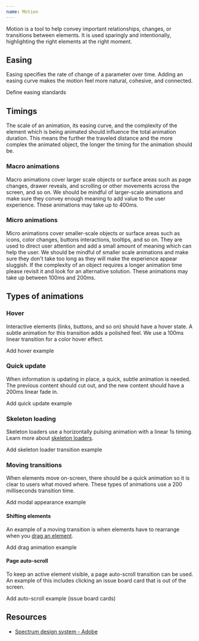 ```yaml
---
name: Motion
---
```


Motion is a tool to help convey important relationships, changes, or transitions between elements. It is used sparingly and intentionally, highlighting the right elements at the right moment.

## Easing

Easing specifies the rate of change of a parameter over time. Adding an easing curve makes the motion feel more natural, cohesive, and connected.

<todo>Define easing standards</todo>

## Timings

The scale of an animation, its easing curve, and the complexity of the element which is being animated should influence the total animation duration. This means the further the traveled distance and the more complex the animated object, the longer the timing for the animation should be.

### Macro animations

Macro animations cover larger scale objects or surface areas such as page changes, drawer reveals, and scrolling or other movements across the screen, and so on. We should be mindful of larger-scale animations and make sure they convey enough meaning to add value to the user experience. These animations may take up to 400ms.

### Micro animations

Micro animations cover smaller-scale objects or surface areas such as icons, color changes, buttons interactions, tooltips, and so on. They are used to direct user attention and add a small amount of meaning which can help the user. We should be mindful of smaller scale animations and make sure they don't take too long as they will make the experience appear sluggish. If the complexity of an object requires a longer animation time please revisit it and look for an alternative solution. These animations may take up between 100ms and 200ms.

## Types of animations

### Hover

Interactive elements (links, buttons, and so on) should have a hover state. A subtle animation for this transition adds a polished feel. We use a 100ms linear transition for a color hover effect.

<todo>Add hover example</todo>

### Quick update

When information is updating in place, a quick, subtle animation is needed. The previous content should cut out, and the new content should have a 200ms linear fade in.

<todo>Add quick update example</todo>

### Skeleton loading

Skeleton loaders use a horizontally pulsing animation with a linear 1s timing. Learn more about [skeleton loaders](/components/skeleton-loader).

<todo>Add skeleton loader transition example</todo>

### Moving transitions

When elements move on-screen, there should be a quick animation so it is clear to users what moved where. These types of animations use a 200 milliseconds transition time.

<todo>Add modal appearance example</todo>

#### Shifting elements

An example of a moving transition is when elements have to rearrange when you [drag an element](/usability/drag-and-drop).

<todo>Add drag animation example</todo>

#### Page auto-scroll

To keep an active element visible, a page auto-scroll transition can be used. An example of this includes clicking an issue board card that is out of the screen.

<todo>Add auto-scroll example (issue board cards)</todo>

## Resources

- [Spectrum design system - Adobe](https://spectrum.adobe.com/page/motion/)
